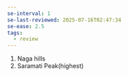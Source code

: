 ```yaml
---
se-interval: 1
se-last-reviewed: 2025-07-16T02:47:34
se-ease: 2.5
tags:
  - review
---
```


1. Naga hills
2. Saramati Peak(highest)